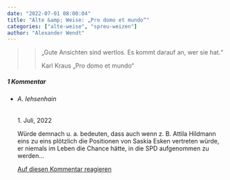 ```yaml
---
date: "2022-07-01 08:00:04"
title: "Alte &amp; Weise: „Pro domo et mundo“"
categories: ["alte-weise", "spreu-weizen"]
author: "Alexander Wendt"
---
```


>> „Gute Ansichten sind wertlos. Es kommt darauf an, wer sie hat.“
>> 
>> Karl Kraus
>> „Pro domo et mundo“

<!--more-->
<h5 class="comments-h">
1 Kommentar </h5>
<ul class="commentlist">
<li class="comment even thread-even depth-1 clearfix" id="li-comment-118373">
<h6 class="author">A. Iehsenhain</h6> <span class="date">1. Juli, 2022</span>



Würde demnach u. a. bedeuten, dass auch wenn z. B. Attila Hildmann eins zu eins plötzlich die Positionen von Saskia Esken vertreten würde, er niemals im Leben die Chance hätte, in die SPD aufgenommen zu werden&#8230;

<a rel="nofollow" class="comment-reply-link" href="#comment-118373" data-commentid="118373" data-postid="15755" data-belowelement="comment-118373" data-respondelement="respond" data-replyto="Antworte auf A. Iehsenhain" aria-label="Antworte auf A. Iehsenhain">Auf diesen Kommentar reagieren</a> 


</li>
</ul>
